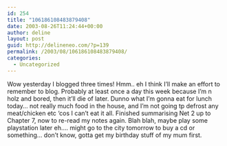 ```yaml
---
id: 254
title: "106186108483879408"
date: 2003-08-26T11:24:44+00:00
author: deline
layout: post
guid: http://delineneo.com/?p=139
permalink: /2003/08/106186108483879408/
categories:
  - Uncategorized
---
```

Wow yesterday I blogged three times! Hmm.. eh I think I&#8217;ll make an effort to remember to blog. Probably at least once a day this week because I&#8217;m n holz and bored, then it&#8217;ll die of later. Dunno what I&#8217;m gonna eat for lunch today&#8230; not really much food in the house, and I&#8217;m not going tp defrost any meat/chicken etc &#8216;cos I can&#8217;t eat it all. Finished summarising Net 2 up to Chapter 7, now to re-read my notes again. Blah blah, maybe play some playstation later eh&#8230;. might go to the city tomorrow to buy a cd or something&#8230; don&#8217;t know, gotta get my birthday stuff of my mum first.